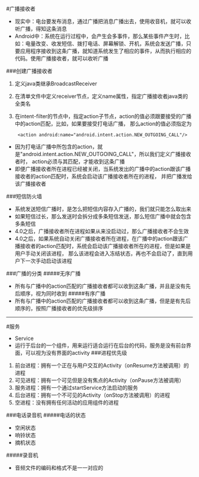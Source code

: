 #广播接收者
* 现实中：电台要发布消息，通过广播把消息广播出去，使用收音机，就可以收听广播，得知这条消息
* Android中：系统在运行过程中，会产生会多事件，那么某些事件产生时，比如：电量改变、收发短信、拨打电话、屏幕解锁、开机，系统会发送广播，只要应用程序接收到这条广播，就知道系统发生了相应的事件，从而执行相应的代码。使用广播接收者，就可以收听广播

###创建广播接收者
1. 定义java类继承BroadcastReceiver
2. 在清单文件中定义receiver节点，定义name属性，指定广播接收者java类的全类名
3. 在intent-filter的节点中，指定action子节点，action的值必须跟要接受的广播中的action匹配，比如，如果要接受打电话广播，
那么action的值必须指定为

		<action android:name="android.intent.action.NEW_OUTGOING_CALL"/>

* 因为打电话广播中所包含的action，就是"android.intent.action.NEW_OUTGOING_CALL"，所以我们定义广播接收者时，
  action必须与其匹配，才能收到这条广播
* 即便广播接收者所在进程已经被关闭，当系统发出的广播中的action跟该广播接收者的action匹配时，系统会启动该广播接收者所在的进程，
  并把广播发给该广播接收者

###短信防火墙
* 系统发送短信广播时，是怎么把短信内容存入广播的，我们就只能怎么取出来
* 如果短信过长，那么发送时会拆分成多条短信发送，那么短信广播中就会包含多条短信
* 4.0之后，广播接收者所在进程如果从来没启动过，那么广播接收者不会生效
* 4.0之后，如果系统自动关闭广播接收者所在进程，在广播中的action跟该广播接收者的action匹配时，系统会启动该广播接收者所在的进程，但是如果是用户手动关闭该进程，
那么该进程会进入冻结状态，再也不会启动了，直到用户下一次手动启动该进程

###广播的分类
#####无序广播
* 所有与广播中的action匹配的广播接收者都可以收到这条广播，并且是没有先后顺序，视为同时收到
#####有序广播
* 所有与广播中的action匹配的广播接收者都可以收到这条广播，但是是有先后顺序的，按照广播接收者的优先级排序

---
#服务
* Service
* 运行于后台的一个组件，用来运行适合运行在后台的代码，服务是没有前台界面，可以视为没有界面的activity
###进程优先级
1. 前台进程：拥有一个正在与用户交互的Activity（onResume方法被调用）的进程
2. 可见进程：拥有一个可见但是没有焦点的Activity（onPause方法被调用）
3. 服务进程：拥有一个通过startService方法启动的服务
4. 后台进程：拥有一个不可见的Activity（onStop方法被调用）的进程
5. 空进程：没有拥有任何活动的应用组件的进程

###电话录音机
#####电话的状态
* 空闲状态
* 响铃状态
* 摘机状态

#####录音机
* 音频文件的编码和格式不是一一对应的